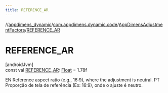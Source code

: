 ```yaml
---
title: REFERENCE_AR
---
```

//[appdimens_dynamic](../../../index.html)/[com.appdimens.dynamic.code](../index.html)/[AppDimensAdjustmentFactors](index.html)/[REFERENCE_AR](-r-e-f-e-r-e-n-c-e_-a-r.html)



# REFERENCE_AR



[androidJvm]\
const val [REFERENCE_AR](-r-e-f-e-r-e-n-c-e_-a-r.html): [Float](https://kotlinlang.org/api/core/kotlin-stdlib/kotlin/-float/index.html) = 1.78f



EN Reference aspect ratio (e.g., 16:9), where the adjustment is neutral. PT Proporção de tela de referência (Ex: 16:9), onde o ajuste é neutro.



